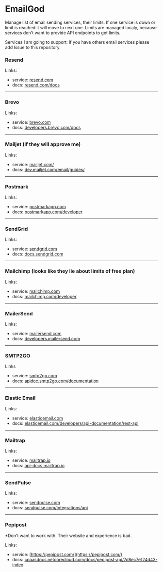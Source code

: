# EmailGod

Manage list of email sending services, their limits.
If one service is down or limit is reached it will move to next one.
Limits are managed localy, because services don't want to provide API endpoints to get limits.

Services I am going to support:
If you have others email services please add Issue to this repository.

### Resend

Links:

- service: [resend.com](https://resend.com/)
- docs: [resend.com/docs](https://resend.com/docs)

---

### Brevo

Links:

- service: [brevo.com](https://www.brevo.com/)
- docs: [developers.brevo.com/docs](https://developers.brevo.com/docs)

---

### Mailjet (if they will approve me)

Links:

- service: [mailjet.com/](https://www.mailjet.com/)
- docs: [dev.mailjet.com/email/guides/](https://dev.mailjet.com/email/guides/)

---

### Postmark

Links:

- service: [postmarkapp.com](https://postmarkapp.com/)
- docs: [postmarkapp.com/developer](https://postmarkapp.com/developer)

---

### SendGrid

Links:

- service: [sendgrid.com](https://sendgrid.com/)
- docs: [docs.sendgrid.com](https://docs.sendgrid.com/)

---

### Mailchimp (looks like they lie about limits of free plan)

Links:

- service: [mailchimp.com](https://mailchimp.com/)
- docs: [mailchimp.com/developer](https://mailchimp.com/developer/)

---

### MailerSend

Links:

- service: [mailersend.com](https://www.mailersend.com/)
- docs: [developers.mailersend.com](https://developers.mailersend.com/)

---

### SMTP2GO

Links

- service: [smtp2go.com](https://www.smtp2go.com/)
- docs: [apidoc.smtp2go.com/documentation](https://apidoc.smtp2go.com/documentation/)

---

### Elastic Email

Links:

- service: [elasticemail.com](https://elasticemail.com/)
- docs: [elasticemail.com/developers/api-documentation/rest-api](https://elasticemail.com/developers/api-documentation/rest-api)

---

### Mailtrap

Links:

- service: [mailtrap.io](https://mailtrap.io/)
- docs: [api-docs.mailtrap.io](https://api-docs.mailtrap.io/)

---

### SendPulse

Links:

- service: [sendpulse.com](https://sendpulse.com/)
- docs: [sendpulse.com/integrations/api](https://sendpulse.com/integrations/api)

---

### Pepipost

\*Don't want to work with. Their website and experience is bad.

Links:

- service: [https://pepipost.com/](https://pepipost.com/)
- docs: [cpaasdocs.netcorecloud.com/docs/pepipost-api/7d8ec7e124d43-index](https://cpaasdocs.netcorecloud.com/docs/pepipost-api/7d8ec7e124d43-index)
